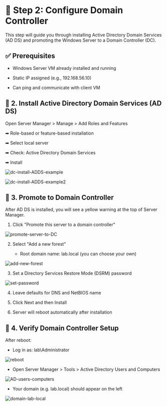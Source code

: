 # 🧩 Step 2: Configure Domain Controller
This step will guide you through installing Active Directory Domain Services (AD DS) and promoting the Windows Server to a Domain Controller (DC).

## ✅ Prerequisites
- Windows Server VM already installed and running

- Static IP assigned (e.g., 192.168.56.10)

- Can ping and communicate with client VM

## 🧱 2. Install Active Directory Domain Services (AD DS)

Open Server Manager > Manage > Add Roles and Features

  ➡ Role-based or feature-based installation
  
  ➡ Select local server
  
  ➡ Check: Active Directory Domain Services
  
  ➡ Install

  ![dc-install-ADDS-example](https://raw.githubusercontent.com/ProJensen/active-directory-lab/refs/heads/main/screenshot/dc-install-ADDS-example.png)

  ![dc-install-ADDS-example2](https://raw.githubusercontent.com/ProJensen/active-directory-lab/refs/heads/main/screenshot/dc-install-ADDS-example-2.png)
  
## 🧭 3. Promote to Domain Controller

After AD DS is installed, you will see a yellow warning at the top of Server Manager.

1. Click "Promote this server to a domain controller"

![promote-server-to-DC](https://raw.githubusercontent.com/ProJensen/active-directory-lab/refs/heads/main/screenshot/promote-server-to-DC.png)

2. Select "Add a new forest"

    - Root domain name: lab.local (you can choose your own)
  
![add-new-forest](https://raw.githubusercontent.com/ProJensen/active-directory-lab/refs/heads/main/screenshot/add-new-forest.png)

3. Set a Directory Services Restore Mode (DSRM) password

![set-password](https://raw.githubusercontent.com/ProJensen/active-directory-lab/refs/heads/main/screenshot/set-password.png)

4. Leave defaults for DNS and NetBIOS name

5. Click Next and then Install

6. Server will reboot automatically after installation

## 🧪 4. Verify Domain Controller Setup

After reboot:

- Log in as: lab\Administrator

![reboot](https://raw.githubusercontent.com/ProJensen/active-directory-lab/refs/heads/main/screenshot/reboot.png)

- Open Server Manager > Tools > Active Directory Users and Computers

![AD-users-computers](https://raw.githubusercontent.com/ProJensen/active-directory-lab/refs/heads/main/screenshot/AD-users-computers.png)

- Your domain (e.g. lab.local) should appear on the left

![domain-lab-local](https://raw.githubusercontent.com/ProJensen/active-directory-lab/refs/heads/main/screenshot/domain-lab-local.png)





